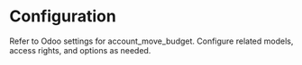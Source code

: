 # Configuration

Refer to Odoo settings for account_move_budget. Configure related models, access rights, and options as needed.
